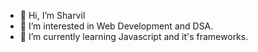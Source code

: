 - 👋 Hi, I’m Sharvil
- 👀 I’m interested in Web Development and DSA.
- 🌱 I’m currently learning Javascript and it's frameworks.

<!---
sharvil-77/sharvil-77 is a ✨ special ✨ repository because its `README.md` (this file) appears on your GitHub profile.
You can click the Preview link to take a look at your changes.
--->

